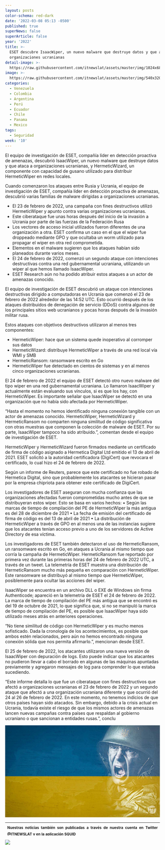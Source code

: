 ```yaml
---
layout: posts
color-schema: red-dark
date: '2022-03-08 05:13 -0500'
published: true
superNews: false
superArticle: false
year: '2022'
title: >-
  ESET descubre IsaacWiper, un nuevo malware que destruye datos y que ataca a
  organizaciones ucranianas 
detail-image: >-
  https://raw.githubusercontent.com/itnewslat/assets/master/img/1024x680/IsaacWiper-g.jpg
image: >-
  https://raw.githubusercontent.com/itnewslat/assets/master/img/540x320/IsaacWiper-p.jpg
categories:
  - Venezuela
  - Colombia
  - Argentina
  - Perú
  - Ecuador
  - Chile
  - Panama
  - Mexico
tags:
  - Seguridad
week: '10'
---
```

El equipo de investigación de ESET, compañía líder en detección proactiva de amenazas, descubrió IsaacWiper, un nuevo malware que destruye datos y que ataca a organizaciones ucranianas, y HermeticWizard, un componente con capacidad de gusano utilizado para distribuir HermeticWiper en redes locales.

Cuando comenzaron los ataques entre Rusia y Ucrania, el equipo de investigación de ESET, compañía líder en detección proactiva de amenazas, descubrió varias familias de malware dirigidas a organizaciones ucranianas.

- El 23 de febrero de 2022, una campaña con fines destructivos utilizó HermeticWiper y apunto contra varias organizaciones ucranianas.
- Este ciberataque fue unas horas después del inicio de la invasión a Ucrania por parte de las fuerzas de la Federación Rusa
- Los vectores de acceso inicial utilizados fueron diferentes de una organización a otra. ESET confirma un caso en el que el wiper fue droppeado mediante GPO y que ocultaba un worm utilizado para propagar el wiper en otra red comprometida.
- Elementos en el malware sugieren que los ataques habían sido planeados durante varios meses.
- El 24 de febrero de 2022, comenzó un segundo ataque con intenciones destructivas contra una red gubernamental ucraniana, utilizando un wiper al que hemos llamado IsaacWiper.
- ESET Research aún no ha podido atribuir estos ataques a un actor de amenazas conocido.

El equipo de investigación de ESET descubrió un ataque con intenciones destructivas dirigido a computadoras en Ucrania que comenzó el 23 de febrero de 2022 alrededor de las 14:52 UTC. Esto ocurrió después de los ataques distribuidos de denegación de servicio (DDoS) contra algunos de los principales sitios web ucranianos y pocas horas después de la invasión militar rusa.

Estos ataques con objetivos destructivos utilizaron al menos tres componentes:
- HermeticWiper: hace que un sistema quede inoperativo al corromper sus datos
- HermeticWizard: distribuye HermeticWiper a través de una red local vía WMI y SMB
- HermeticRansom: ransomware escrito en Go
- HermeticWiper fue detectado en cientos de sistemas y en al menos cinco organizaciones ucranianas.

El 24 de febrero de 2022 el equipo de ESET detectó otro nuevo malware del tipo wiper en una red gubernamental ucraniana. Lo llamaron IsaacWiper y actualmente están evaluando sus vínculos, si es que los hay, con HermeticWiper. Es importante señalar que IsaacWiper se detectó en una organización que no había sido afectada por HermeticWiper.

“Hasta el momento no hemos identificado ninguna conexión tangible con un actor de amenazas conocido. HermeticWiper, HermeticWizard y HermeticRansom no comparten ninguna similitud de código significativa con otras muestras que componen la colección de malware de ESET. Por su parte, IsaacWiper tampoco ha sido atribuido.”, comentan desde el equipo de investigación de ESET.

HermeticWiper y HermeticWizard fueron firmados mediante un certificado de firma de código asignado a Hermetica Digital Ltd emitido el 13 de abril de 2021. ESET solicitó a la autoridad certificadora (DigiCert) que revocara el certificado, lo cual hizo el 24 de febrero de 2022.

Según un informe de Reuters, parece que este certificado no fue robado de Hermetica Digital, sino que probablemente los atacantes se hicieran pasar por la empresa chipriota para obtener este certificado de DigiCert.

Los investigadores de ESET aseguran con mucha confianza que las organizaciones afectadas fueron comprometidas mucho antes de que se distribuyeran estos wiper. Esto se basa en varios hechos:
•	Según las marcas de tiempo de compilación del PE de HermeticWiper la más antigua es del 28 de diciembre de 2021
•	La fecha de emisión del certificado de firma de código es del 13 de abril de 2021
•	La distribución de HermeticWiper a través de GPO en al menos una de las instancias sugiere que los atacantes tenían acceso previo a uno de los servidores de Active Directory de esa víctima.

Los investigadores de ESET también detectaron el uso de HermeticRansom, un ransomware escrito en Go, en ataques a Ucrania al mismo tiempo que corría la campaña de HermeticWiper. HermeticRansom fue reportado por primera vez durante las primeras horas del 24 de febrero de 2022 UTC, a través de un tweet. La telemetría de ESET muestra una distribución de HermeticRansom mucho más pequeña en comparación con HermeticWiper. Este ransomware se distribuyó al mismo tiempo que HermeticWiper, posiblemente para ocultar las acciones del wiper. 

IsaacWiper se encuentra en un archivo DLL o EXE de Windows sin firma Authenticode; apareció en la telemetría de ESET el 24 de febrero de 2022. La marca de tiempo de compilación del PE más antigua que se encontró es del 19 de octubre de 2021, lo que significa que, si no se manipuló la marca de tiempo de compilación del PE, es posible que IsaacWiper haya sido utilizado meses atrás en anteriores operaciones.

“No tiene similitud de código con HermeticWiper y es mucho menos sofisticado. Dada la cronología de los acontecimientos, es posible que ambos estén relacionados, pero aún no hemos encontrado ninguna conexión sólida que nos permita afirmarlo.”, mencionan desde ESET.

El 25 de febrero de 2022, los atacantes utilizaron una nueva versión de IsaacWiper con depuración de logs. Esto puede indicar que los atacantes no pudieron llevar a cabo el borrado en algunas de las máquinas apuntadas previamente y agregaron mensajes de log para comprender lo que estaba sucediendo. 

“Este informe detalla lo que fue un ciberataque con fines destructivos que afectó a organizaciones ucranianas el 23 de febrero de 2022 y un segundo ataque que afectó a una organización ucraniana diferente y que ocurrió del 24 al 26 de febrero de 2022. En este momento, no tenemos indicios de que otros países hayan sido atacados. Sin embargo, debido a la crisis actual en Ucrania, todavía existe el riesgo de que los mismos actores de amenazas lancen nuevas campañas contra países que respaldan al gobierno ucraniano o que sancionan a entidades rusas.”, conclu

![](https://raw.githubusercontent.com/itnewslat/assets/master/img/540x320/IsaacWiper-p.jpg)

<table style="height: 42px;" width="569">
<tbody>
<tr>
<td style="text-align: justify;"><sub><strong>Nuestras noticias también son publicadas a través de nuestra cuenta en Twitter <a href="https://twitter.com/itnewslat?lang=es">@ITNEWSLAT</a> y en la aplicación <a href="https://squidapp.co/en/">SQUID</a></strong></sub></td>
</tr>
</tbody>
</table>

<img src="https://tracker.metricool.com/c3po.jpg?hash=56f88a41e39ab42c063cc51676587a04"/>